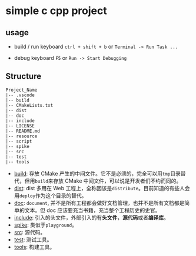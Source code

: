 # simple c cpp project

## usage

- build / run
  keyboard `ctrl + shift + b` or `Terminal -> Run Task ...`

- debug
  keyboard `F5` or `Run -> Start Debugging`

## Structure

```vi
Project_Name
|-- .vscode
|-- build
|-- CMakeLists.txt
|-- dist
|-- doc
|-- include
|-- LICENSE
|-- README.md
|-- resource
|-- script
|-- spike
|-- src
|-- test
|-- tools
```

- [build](#build): 存放 CMake 产生的中间文件。它不是必须的，完全可以用`tmp`目录替代，但用`build`来存放 CMake 中间文件，可以说是开发者们不约而同的。
- [dist](#dist): dist 多用在 Web 工程上，全称因该是`distribute`。目前知道的有些人会用`deploy`作为这个目录的替代。
- [doc](#doc): `document`, 并不是所有工程都会做好文档管理，也并不是所有文档都是简单的文本。但 doc 应该要充当书籍，充当整个工程历史的史官。
- [include](#include): 引入的头文件，外部引入的有**头文件**，**源代码**或者**编译库**。
- [spike](#spike): 类似于`playground`。
- [src](#src): 源代码。
- [test](#test): 测试工具。
- [tools](#tools): 构建工具。
